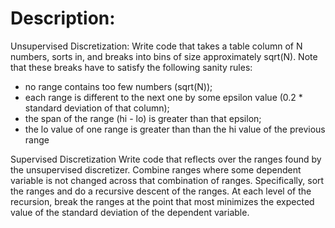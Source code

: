 # Description:

Unsupervised Discretization: Write code that takes a table column of N numbers, sorts in, and breaks into bins of size approximately sqrt(N). Note that these breaks have to satisfy the following sanity rules:

* no range contains too few numbers (sqrt(N));
* each range is different to the next one by some epsilon value (0.2 * standard deviation of that column);
* the span of the range (hi - lo) is greater than that epsilon;
* the lo value of one range is greater than than the hi value of the previous range


Supervised Discretization Write code that reflects over the ranges found by the unsupervised discretizer. Combine ranges where some dependent variable is not changed across that combination of ranges. Specifically, sort the ranges and do a recursive descent of the ranges. At each level of the recursion, break the ranges at the point that most minimizes the expected value of the standard deviation of the dependent variable.
